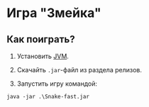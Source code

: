 # Игра "Змейка"

## Как поиграть?
1. Установить [JVM](https://www.java.com/ru/download/).

2. Скачайть `.jar`-файл из раздела релизов.

3. Запустить игру командой:

```shell
java -jar .\Snake-fast.jar
```